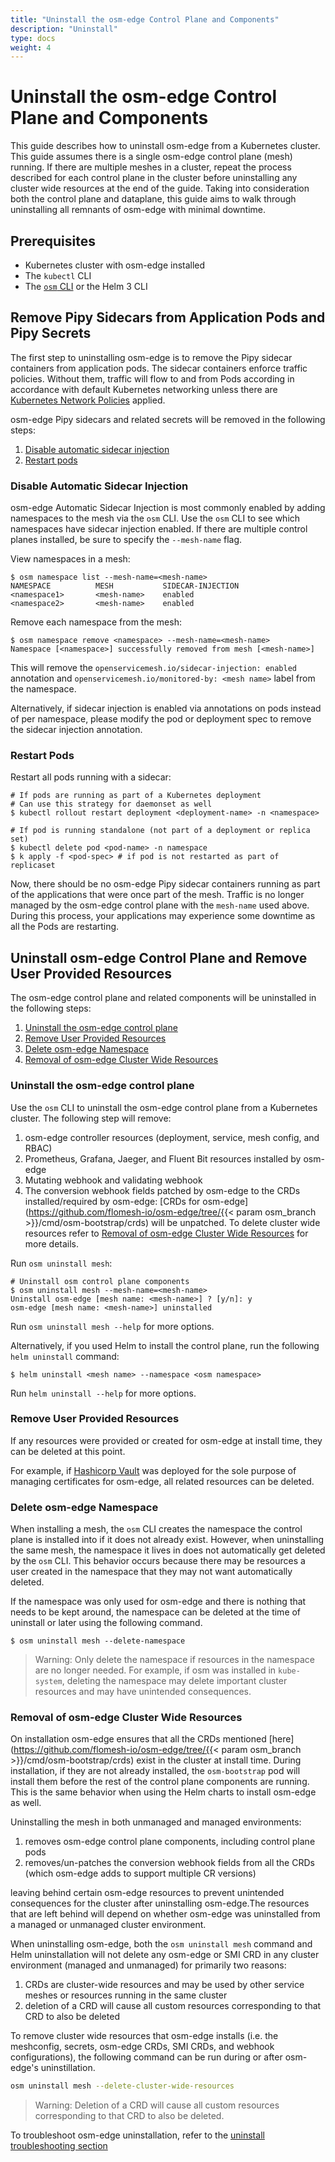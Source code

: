 ```yaml
---
title: "Uninstall the osm-edge Control Plane and Components"
description: "Uninstall"
type: docs
weight: 4
---
```


# Uninstall the osm-edge Control Plane and Components

This guide describes how to uninstall osm-edge from a Kubernetes cluster. This guide assumes there is a single osm-edge control plane (mesh) running. If there are multiple meshes in a cluster, repeat the process described for each control plane in the cluster before uninstalling any cluster wide resources at the end of the guide. Taking into consideration both the control plane and dataplane, this guide aims to walk through uninstalling all remnants of osm-edge with minimal downtime.

## Prerequisites

- Kubernetes cluster with osm-edge installed
- The `kubectl` CLI
- The [`osm` CLI](/docs/install/#set-up-the-osm-cli) or the Helm 3 CLI

## Remove Pipy Sidecars from Application Pods and Pipy Secrets

The first step to uninstalling osm-edge is to remove the Pipy sidecar containers from application pods. The sidecar containers enforce traffic policies. Without them, traffic will flow to and from Pods according in accordance with default Kubernetes networking unless there are [Kubernetes Network Policies](https://kubernetes.io/docs/concepts/services-networking/network-policies/) applied.

osm-edge Pipy sidecars and related secrets will be removed in the following steps:

1. [Disable automatic sidecar injection](#disable-automatic-sidecar-injection)
1. [Restart pods](#restart-pods)

### Disable Automatic Sidecar Injection

osm-edge Automatic Sidecar Injection is most commonly enabled by adding namespaces to the mesh via the `osm` CLI. Use the `osm` CLI to see which
namespaces have sidecar injection enabled. If there are multiple control planes installed, be sure to specify the `--mesh-name` flag.

View namespaces in a mesh:

```console
$ osm namespace list --mesh-name=<mesh-name>
NAMESPACE          MESH           SIDECAR-INJECTION
<namespace1>       <mesh-name>    enabled
<namespace2>       <mesh-name>    enabled
```

Remove each namespace from the mesh:

```console
$ osm namespace remove <namespace> --mesh-name=<mesh-name>
Namespace [<namespace>] successfully removed from mesh [<mesh-name>]
```

This will remove the `openservicemesh.io/sidecar-injection: enabled` annotation and `openservicemesh.io/monitored-by: <mesh name>` label from the namespace. 

Alternatively, if sidecar injection is enabled via annotations on pods instead of per namespace, please modify the pod or deployment spec to remove the sidecar injection annotation.

### Restart Pods

Restart all pods running with a sidecar:

```console
# If pods are running as part of a Kubernetes deployment
# Can use this strategy for daemonset as well
$ kubectl rollout restart deployment <deployment-name> -n <namespace>

# If pod is running standalone (not part of a deployment or replica set)
$ kubectl delete pod <pod-name> -n namespace
$ k apply -f <pod-spec> # if pod is not restarted as part of replicaset
```

Now, there should be no osm-edge Pipy sidecar containers running as part of the applications that were once part of the mesh. Traffic is no
longer managed by the osm-edge control plane with the `mesh-name` used above. During this process, your applications may experience some downtime
as all the Pods are restarting.

## Uninstall osm-edge Control Plane and Remove User Provided Resources

The osm-edge control plane and related components will be uninstalled in the following steps:

1. [Uninstall the osm-edge control plane](#uninstall-the-osm-control-plane)
1. [Remove User Provided Resources](#remove-user-provided-resources)
1. [Delete osm-edge Namespace](#delete-osm-namespace)
1. [Removal of osm-edge Cluster Wide Resources](#removal-of-osm-cluster-wide-resources)

### Uninstall the osm-edge control plane

Use the `osm` CLI to uninstall the osm-edge control plane from a Kubernetes cluster. The following step will remove:

1. osm-edge controller resources (deployment, service, mesh config, and RBAC)
1. Prometheus, Grafana, Jaeger, and Fluent Bit resources installed by osm-edge
1. Mutating webhook and validating webhook
1. The conversion webhook fields patched by osm-edge to the CRDs installed/required by osm-edge: [CRDs for osm-edge](https://github.com/flomesh-io/osm-edge/tree/{{< param osm_branch >}}/cmd/osm-bootstrap/crds) will be unpatched. To delete cluster wide resources refer to [Removal of osm-edge Cluster Wide Resources](#removal-of-osm-cluster-wide-resources) for more details.

Run `osm uninstall mesh`:

```console
# Uninstall osm control plane components
$ osm uninstall mesh --mesh-name=<mesh-name>
Uninstall osm-edge [mesh name: <mesh-name>] ? [y/n]: y
osm-edge [mesh name: <mesh-name>] uninstalled
```

Run `osm uninstall mesh --help` for more options.

Alternatively, if you used Helm to install the control plane, run the following `helm uninstall` command:

```console
$ helm uninstall <mesh name> --namespace <osm namespace>
```

Run `helm uninstall --help` for more options.

### Remove User Provided Resources

If any resources were provided or created for osm-edge at install time, they can be deleted at this point.

For example, if [Hashicorp Vault](/docs/guides/certificates/#installing-hashi-vault) was deployed for the sole purpose of managing certificates for osm-edge, all related resources can be deleted.

### Delete osm-edge Namespace

When installing a mesh, the `osm` CLI creates the namespace the control plane is installed into if it does not already exist. However, when uninstalling the same mesh, the namespace it lives in does not automatically get deleted by the `osm` CLI. This behavior occurs because
there may be resources a user created in the namespace that they may not want automatically deleted.

If the namespace was only used for osm-edge and there is nothing that needs to be kept around, the namespace can be deleted at the time of uninstall or later using the following command.

```console
$ osm uninstall mesh --delete-namespace
```

> Warning: Only delete the namespace if resources in the namespace are no longer needed. For example, if osm was installed in `kube-system`, deleting the namespace may delete important cluster resources and may have unintended consequences.


### Removal of osm-edge Cluster Wide Resources

On installation osm-edge ensures that all the CRDs mentioned [here](https://github.com/flomesh-io/osm-edge/tree/{{< param osm_branch >}}/cmd/osm-bootstrap/crds) exist in the cluster at install time. During installation, if they are not already installed, the `osm-bootstrap` pod will install them before the rest of the control plane components are running. This is the same behavior when using the Helm charts to install osm-edge as well. 

Uninstalling the mesh in both unmanaged and managed environments:
1. removes osm-edge control plane components, including control plane pods
2. removes/un-patches the conversion webhook fields from all the CRDs (which osm-edge adds to support multiple CR versions)

leaving behind certain osm-edge resources to prevent unintended consequences for the cluster after uninstalling osm-edge.The resources that are left behind will depend on whether osm-edge was uninstalled from a managed or unmanaged cluster environment.

When uninstalling osm-edge, both the `osm uninstall mesh` command and Helm uninstallation will not delete any osm-edge or SMI CRD in any cluster environment (managed and unmanaged) for primarily two reasons:
1. CRDs are cluster-wide resources and may be used by other service meshes or resources running in the same cluster
2. deletion of a CRD will cause all custom resources corresponding to that CRD to also be deleted

To remove cluster wide resources that osm-edge installs (i.e. the meshconfig, secrets, osm-edge CRDs, SMI CRDs, and webhook configurations), the following command can be run during or after osm-edge's uninstillation.

```bash
osm uninstall mesh --delete-cluster-wide-resources
```

> Warning: Deletion of a CRD will cause all custom resources corresponding to that CRD to also be deleted.

To troubleshoot osm-edge uninstallation, refer to the [uninstall troubleshooting section](/docs/guides/troubleshooting/uninstall/)
